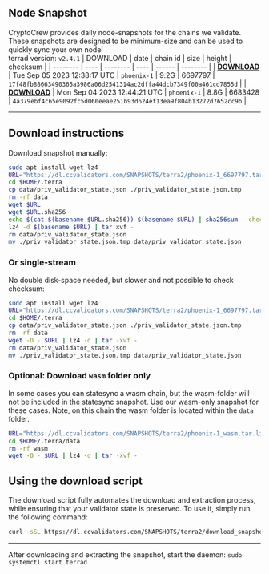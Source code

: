 ## Node Snapshot
CryptoCrew provides daily node-snapshots for the chains we validate. These snapshots are designed to be minimum-size and can be used to quickly sync your own node!  
terrad version: `v2.4.1`
| DOWNLOAD | date | chain id | size | height | checksum |
| -------- | ---- | -------- | ---- | ------ | -------- |
| **[DOWNLOAD](https://dl.ccvalidators.com/SNAPSHOTS/$CHAIN_NAME/phoenix-1_6697797.tar.lz4)** | Tue Sep 05 2023 12:38:17 UTC | `phoenix-1` | 9.2G | 6697797 | `17f48fb88663490365a3986a06d2541314ac2dffa44dcb7349f00a461cd7855d` |
| **[DOWNLOAD](https://dl.ccvalidators.com/SNAPSHOTS/$CHAIN_NAME/phoenix-1_6683428.tar.lz4)** | Mon Sep 04 2023 12:44:21 UTC | `phoenix-1` | 8.8G | 6683428 | `4a379ebf4c65e9092fc5d060eeae251b93d624ef13ea9f804b13272d7652cc9b` |

---

## Download instructions
Download snapshot manually:
```sh
sudo apt install wget lz4
URL="https://dl.ccvalidators.com/SNAPSHOTS/terra2/phoenix-1_6697797.tar.lz4"
cd $HOME/.terra
cp data/priv_validator_state.json ./priv_validator_state.json.tmp
rm -rf data
wget $URL
wget $URL.sha256
echo $(cat $(basename $URL.sha256)) $(basename $URL) | sha256sum --check
lz4 -d $(basename $URL) | tar xvf -
rm data/priv_validator_state.json
mv ./priv_validator_state.json.tmp data/priv_validator_state.json
```

### Or single-stream
No double disk-space needed, but slower and not possible to check checksum:
```sh
sudo apt install wget lz4
URL="https://dl.ccvalidators.com/SNAPSHOTS/terra2/phoenix-1_6697797.tar.lz4"
cd $HOME/.terra
cp data/priv_validator_state.json ./priv_validator_state.json.tmp
rm -rf data
wget -O - $URL | lz4 -d | tar -xvf -
rm data/priv_validator_state.json
mv ./priv_validator_state.json.tmp data/priv_validator_state.json
```


### Optional: Download `wasm` folder only
In some cases you can statesync a wasm chain, but the wasm-folder will not be included in the statesync snapshot. Use our wasm-only snapshot for these cases. Note, on this chain the wasm folder is located within the `data` folder.
```sh
URL="https://dl.ccvalidators.com/SNAPSHOTS/terra2/phoenix-1_wasm.tar.lz4"
cd $HOME/.terra/data
rm -rf wasm
wget -O - $URL | lz4 -d | tar -xvf -
```


## Using the download script

The download script fully automates the download and extraction process, while ensuring that your validator state is preserved. To use it, simply run the following command:
```sh
curl -sSL https://dl.ccvalidators.com/SNAPSHOTS/terra2/download_snapshot.sh | bash
```
---

After downloading and extracting the snapshot, start the daemon: `sudo systemctl start terrad`


